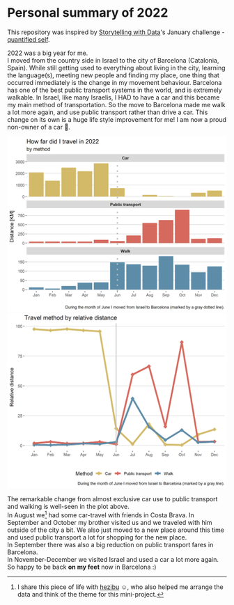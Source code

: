# Personal summary of 2022

This repository was inspired by [Storytelling with Data](https://www.storytellingwithdata.com/)'s January challenge - [quantified self](https://community.storytellingwithdata.com/challenges/jan-2023-quantified-self).

2022 was a big year for me.  
I moved from the country side in Israel to the city of Barcelona (Catalonia, Spain). While still getting used to everything about living in the city, learning the language(s), meeting new people and finding my place, one thing that occurred immediately is the change in my movement behaviour. Barcelona has one of the best public transport systems in the world, and is extremely walkable. In Israel, like many Israelis, I HAD to have a car and this became my main method of transportation. So the move to Barcelona made me walk a lot more again, and use public transport rather than drive a car. This change on its own is a huge life style improvement for me! I am now a proud non-owner of a car :tada:.

![bar plot of transport method distances in 2022](https://github.com/shirasal/summary_2022/blob/main/plots/transport_2022.png)
![line plot of transport method distances in 2022](https://github.com/shirasal/summary_2022/blob/main/plots/transport_2022_line.png)

The remarkable change from almost exclusive car use to public transport and walking is well-seen in the plot above.  
In August we[^*] had some car-travel with friends in Costa Brava. In September and October my brother visited us and we traveled with him outside of the city a bit. We also just moved to a new place around this time and used public transport a lot for shopping for the new place.  
In September there was also a big reduction on public transport fares in Barcelona.  
In November-December we visited Israel and used a car a lot more again.  
So happy to be back **on my feet** now in Barcelona :)

[^*]: I share this piece of life with [hezibu](https://github.com/hezibu) :relaxed:, who also helped me arrange the data and think of the theme for this mini-project.
